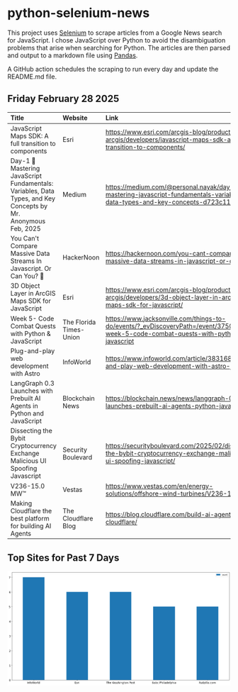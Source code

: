 # python-selenium-news

This project uses [Selenium](https://www.seleniumhq.org/) to scrape articles from a Google News search for JavaScript.
I chose JavaScript over Python to avoid the disambiguation problems that arise when searching for Python.
The articles are then parsed and output to a markdown file using [Pandas](https://pandas.pydata.org/).

A GitHub action schedules the scraping to run every day and update the README.md file.

## Friday February 28 2025


| Title                                                                                                          | Website                 | Link                                                                                                                                 |
|:---------------------------------------------------------------------------------------------------------------|:------------------------|:-------------------------------------------------------------------------------------------------------------------------------------|
| JavaScript Maps SDK: A full transition to components                                                           | Esri                    | https://www.esri.com/arcgis-blog/products/js-api-arcgis/developers/javascript-maps-sdk-a-full-transition-to-components/              |
| Day-1 🚀Mastering JavaScript Fundamentals: Variables, Data Types, and Key Concepts  by Mr. Anonymous  Feb, 2025 | Medium                  | https://medium.com/@personal.nayak/day-1-mastering-javascript-fundamentals-variables-data-types-and-key-concepts-d723c11008b9        |
| You Can't Compare Massive Data Streams In Javascript. Or Can You? 🤔                                            | HackerNoon              | https://hackernoon.com/you-cant-compare-massive-data-streams-in-javascript-or-can-you                                                |
| 3D Object Layer in ArcGIS Maps SDK for JavaScript                                                              | Esri                    | https://www.esri.com/arcgis-blog/products/js-api-arcgis/developers/3d-object-layer-in-arcgis-maps-sdk-for-javascript/                |
| Week 5- Code Combat Quests with Python & JavaScript                                                            | The Florida Times-Union | https://www.jacksonville.com/things-to-do/events/?_evDiscoveryPath=/event/37501025a-week-5-code-combat-quests-with-python-javascript |
| Plug-and-play web development with Astro                                                                       | InfoWorld               | https://www.infoworld.com/article/3831686/plug-and-play-web-development-with-astro-js.html                                           |
| LangGraph 0.3 Launches with Prebuilt AI Agents in Python and JavaScript                                        | Blockchain News         | https://blockchain.news/news/langgraph-0-3-launches-prebuilt-ai-agents-python-javascript                                             |
| Dissecting the Bybit Cryptocurrency Exchange Malicious UI Spoofing Javascript                                  | Security Boulevard      | https://securityboulevard.com/2025/02/dissecting-the-bybit-cryptocurrency-exchange-malicious-ui-spoofing-javascript/                 |
| V236-15.0 MW™                                                                                                  | Vestas                  | https://www.vestas.com/en/energy-solutions/offshore-wind-turbines/V236-15MW                                                          |
| Making Cloudflare the best platform for building AI Agents                                                     | The Cloudflare Blog     | https://blog.cloudflare.com/build-ai-agents-on-cloudflare/                                                                           |
## Top Sites for Past 7 Days

![Graph of Top Sites](https://raw.githubusercontent.com/dan-mba/python-selenium-news/main/last-week.png)
